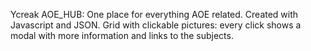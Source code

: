 Ycreak AOE_HUB: One place for everything AOE related. Created with Javascript and JSON. Grid with clickable pictures: every click shows a modal with more information and links to the subjects.
